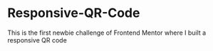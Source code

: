 # Responsive-QR-Code
This is the first newbie challenge of Frontend Mentor where I built a responsive QR code 
